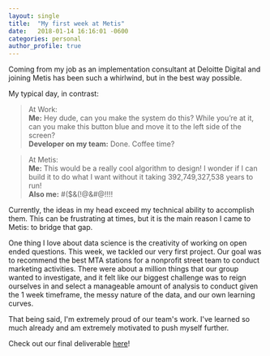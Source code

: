 ```yaml
---
layout: single
title:  "My first week at Metis"
date:   2018-01-14 16:16:01 -0600
categories: personal
author_profile: true
---
```


Coming from my job as an implementation consultant at Deloitte Digital and joining Metis has been such a whirlwind, but in the best way possible.  
  
My typical day, in contrast:  
> At Work:  
> **Me:** Hey dude, can you make the system do this? While you’re at it, can you make this button blue and move it to the left side of the screen?  
> **Developer on my team:** Done. Coffee time?  
  
> At Metis:  
> **Me:** This would be a really cool algorithm to design! I wonder if I can build it to do what I want without it taking 392,749,327,538 years to run!  
> **Also me:** #($&(!@&#@!!!!
  
Currently, the ideas in my head exceed my technical ability to accomplish them. This can be frustrating at times, but it is the main reason I came to Metis: to bridge that gap.  
  
One thing I love about data science is the creativity of working on open ended questions. This week, we tackled our very first project.  Our goal was to recommend the best MTA stations for a nonprofit street team to conduct marketing activities. There were about a million things that our group wanted to investigate, and it felt like our biggest challenge was to reign ourselves in and select a manageable amount of analysis to conduct given the 1 week timeframe, the messy nature of the data, and our own learning curves.  

That being said, I'm extremely proud of our team's work. I've learned so much already and am extremely motivated to push myself further.

Check out our final deliverable [here](https://github.com/LauraChen/MTAproject/blob/master/Challenge%201-%20MTA%20Project.pdf)!
